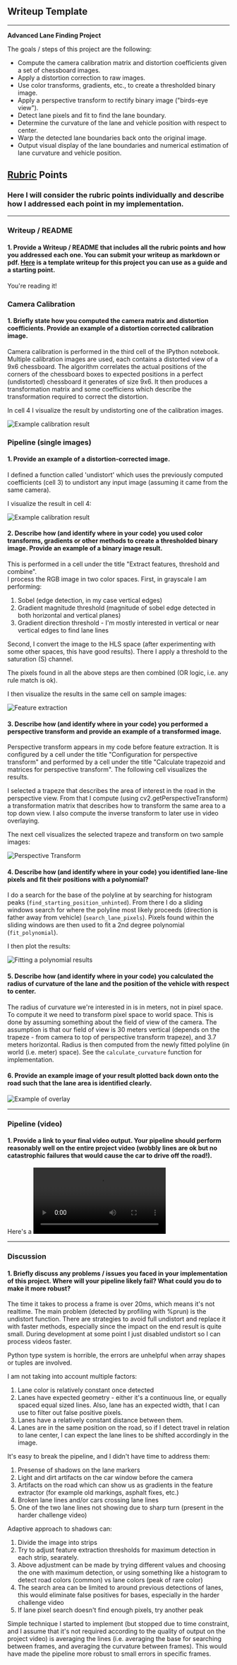 ## Writeup Template

---

**Advanced Lane Finding Project**

The goals / steps of this project are the following:

* Compute the camera calibration matrix and distortion coefficients given a set of chessboard images.
* Apply a distortion correction to raw images.
* Use color transforms, gradients, etc., to create a thresholded binary image.
* Apply a perspective transform to rectify binary image ("birds-eye view").
* Detect lane pixels and fit to find the lane boundary.
* Determine the curvature of the lane and vehicle position with respect to center.
* Warp the detected lane boundaries back onto the original image.
* Output visual display of the lane boundaries and numerical estimation of lane curvature and vehicle position.


## [Rubric](https://review.udacity.com/#!/rubrics/571/view) Points

### Here I will consider the rubric points individually and describe how I addressed each point in my implementation.  

---

### Writeup / README

#### 1. Provide a Writeup / README that includes all the rubric points and how you addressed each one.  You can submit your writeup as markdown or pdf.  [Here](https://github.com/udacity/CarND-Advanced-Lane-Lines/blob/master/writeup_template.md) is a template writeup for this project you can use as a guide and a starting point.  

You're reading it!

### Camera Calibration

#### 1. Briefly state how you computed the camera matrix and distortion coefficients. Provide an example of a distortion corrected calibration image.

Camera calibration is performed in the third cell of the IPython notebook. Multiple calibration images are used, each contains a distorted view of a 9x6 chessboard. 
The algorithm correlates the actual positions of the corners of the chessboard boxes to expected positions in a perfect (undistorted) chessboard it generates of size 9x6.
It then produces a transformation matrix and some coefficiens which describe the transformation required to correct the distortion. 

In cell 4 I visualize the result by undistorting one of the calibration images. 

![Example calibration result](output_images/calibration_result.png)

### Pipeline (single images)

#### 1. Provide an example of a distortion-corrected image.

I defined a function called 'undistort' which uses the previously computed coefficients (cell 3) to undistort any input image (assuming it came from the same camera). 

I visualize the result in cell 4:

![Example calibration result](output_images/calibration_result.png)

#### 2. Describe how (and identify where in your code) you used color transforms, gradients or other methods to create a thresholded binary image.  Provide an example of a binary image result.

This is performed in a cell under the title "Extract features, threshold and combine".  
I process the RGB image in two color spaces. 
First, in grayscale I am performing:
1. Sobel (edge detection, in my case vertical edges)
2. Gradient magnitude threshold (magnitude of sobel edge detected in both horizontal and vertical planes)
3. Gradient direction threshold - I'm mostly interested in vertical or near vertical edges to find lane lines

Second, I convert the image to the HLS space (after experimenting with some other spaces, this have good results).
There I apply a threshold to the saturation (S) channel.

The pixels found in all the above steps are then combined (OR logic, i.e. any rule match is ok).

I then visualize the results in the same cell on sample images:

![Feature extraction](output_images/feature_extraction.png)

#### 3. Describe how (and identify where in your code) you performed a perspective transform and provide an example of a transformed image.

Perspective transform appears in my code before feature extraction. It is configured by a cell under the title "Configuration for perspective transform" and performed by a cell under the title "Calculate trapezoid and matrices for perspective transform". The following cell visualizes the results.

I selected a trapeze that describes the area of interest in the road in the perspective view. From that I compute (using cv2.getPerspectiveTransform) a transformation matrix that describes how to transform the same area to a top down view. I also compute the inverse transform to later use in video overlaying. 

The next cell visualizes the selected trapeze and transform on two sample images:

![Perspective Transform](output_images/perspective_transform.png)

#### 4. Describe how (and identify where in your code) you identified lane-line pixels and fit their positions with a polynomial?

I do a search for the base of the polyline at by searching for histogram peaks (`find_starting_position_unhinted`).
From there I do a sliding windows search for where the polyline most likely proceeds (direction is father away from vehicle) (`search_lane_pixels`).
Pixels found within the sliding windows are then used to fit a 2nd degree polynomial (`fit_polynomial`). 

I then plot the results:

![Fitting a polynomial results](output_images/polynomial_fitting.png)

#### 5. Describe how (and identify where in your code) you calculated the radius of curvature of the lane and the position of the vehicle with respect to center.

The radius of curvature we're interested in is in meters, not in pixel space. To compute it we need to transform pixel space to world space. This is done by assuming something about the field of view of the camera. 
The assumption is that our field of view is 30 meters vertical (depends on the trapeze - from camera to top of perspective transform trapeze), and 3.7 meters horizontal.
Radius is then computed from the newly fitted polyline (in world (i.e. meter) space). See the `calculate_curvature` function for implementation. 

#### 6. Provide an example image of your result plotted back down onto the road such that the lane area is identified clearly.


![Example of overlay](output_images/overlay_example.png?raw=true)


---

### Pipeline (video)

#### 1. Provide a link to your final video output.  Your pipeline should perform reasonably well on the entire project video (wobbly lines are ok but no catastrophic failures that would cause the car to drive off the road!).

Here's a ![link to my video result](output_images/project_video_output.mp4)

---

### Discussion

#### 1. Briefly discuss any problems / issues you faced in your implementation of this project.  Where will your pipeline likely fail?  What could you do to make it more robust?

The time it takes to process a frame is over 20ms, which means it's not realtime. The main problem (detected by profiling with %prun) is the undistort function. There are strategies to avoid full undistort and replace it with faster methods, especially since the impact on the end result is quite small. During development at some point I just disabled undistort so I can process videos faster. 

Python type system is horrible, the errors are unhelpful when array shapes or tuples are involved.

I am not taking into account multiple factors:
1. Lane color is relatively constant once detected
2. Lanes have expected geometry - either it's a continuous line, or equally spaced equal sized lines. Also, lane has an expected width, that I can use to filter out false positive pixels. 
3. Lanes have a relatively constant distance between them.
4. Lanes are in the same position on the road, so if I detect travel in relation to lane center, I can expect the lane lines to be shifted accordingly in the image. 

It's easy to break the pipeline, and I didn't have time to address them:
1. Presense of shadows on the lane markers
2. Light and dirt artifacts on the car window before the camera
3. Artifacts on the road which can show us as gradients in the feature extractor (for example old markings, asphalt fixes, etc.)
4. Broken lane lines and/or cars crossing lane lines
5. One of the two lane lines not showing due to sharp turn (present in the harder challenge video) 

Adaptive approach to shadows can:
1. Divide the image into strips
2. Try to adjust feature extraction thresholds for maximum detection in each strip, searately.
3. Above adjustment can be made by trying different values and choosing the one with maximum detection, or using something like a histogram to detect road colors (common) vs lane colors (peak of rare color)
4. The search area can be limited to around previous detections of lanes, this would eliminate false positives for bases, especially in the harder challenge video
5. If lane pixel search doesn't find enough pixels, try another peak

Simple technique I started to implement (but stopped due to time constraint, and I assume that it's not required according to the quality of output on the project video) is averaging the lines (i.e. averaging the base for searching between frames, and averaging the curvature between frames). This would have made the pipeline more robust to small errors in specific frames. 
